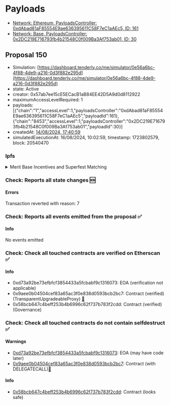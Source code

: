 # Payloads

- [Network: Ethereum, PayloadsController: 0xdAbad81aF85554E9ae636395611C58F7eC1aAEc5, ID: 161](/reports/payloads/1/0xdAbad81aF85554E9ae636395611C58F7eC1aAEc5/161.md)
- [Network: Base, PayloadsController: 0x2DC219E716793fb4b21548C0f009Ba3Af753ab01, ID: 30](/reports/payloads/8453/0x2DC219E716793fb4b21548C0f009Ba3Af753ab01/30.md)

## Proposal 150

- Simulation: [https://dashboard.tenderly.co/me/simulator/0e56a6bc-4f88-4de9-a216-0d3f882e295d](https://dashboard.tenderly.co/me/simulator/0e56a6bc-4f88-4de9-a216-0d3f882e295d)
- state: Active
- creator: 0x57ab7ee15cE5ECacB1aB84EE42D5A9d0d8112922
- maximumAccessLevelRequired: 1
- payloads: 
  [{"chain":"1","accessLevel":1,"payloadsController":"0xdAbad81aF85554E9ae636395611C58F7eC1aAEc5","payloadId":161},{"chain":"8453","accessLevel":1,"payloadsController":"0x2DC219E716793fb4b21548C0f009Ba3Af753ab01","payloadId":30}]
- createdAt: [14/08/2024, 17:40:59](https://etherscan.io/tx/0x8e63b499bc44a42e59251575777b458e9b60c6ff58e11f83b64d240eb2299043)
- simulatedExecutionAt: 16/08/2024, 10:02:59, timestamp: 1723802579, block: 20540470
### Ipfs

<details>
  <summary>Merit Base Incentives and Superfest Matching</summary>
  
  
## Simple Summary

This AIP seeks to plan and implement an incentive program on Base with the goal of increasing Aave’s market share and matching additional incentives from Optimism foundation. The program will involve the following key actions:

1. Inclusion of Base in Merit boosters for round 7
2. Incentives matching, up to 150k OP, (at max $2 per OP)

These will be in service of the eventual launch of GHO on Base and Umbrella coverage of aUSD and awETH for Aave v3 Base.

## Motivation

The primary motivation behind this proposal is to strengthen Aave’s position on Base by leveraging incentive programs that can attract more users and liquidity.

The addition of Superfest incentives and weETH has been a success and push Aave v3 to the largest lending protocol on Base. To continue momentum, this proposal will allocate Merit program incentives as well as additional incentives given by Optimism Foundation. These include incentives from Superfest and Optimism’s Retro Grants Round 4.

Base will be a good network to continue expansion of GHO and the upcoming Umbrella coverage program. By deploying GHO and providing umbrella coverage for key assets, as well as including Base in the Merit program, Aave can capitalize on the growth potential of the Base ecosystem. Additionally, offering matching incentives will help align with Superfest and further drive user engagement.

The GHO and Umbrella deployments will take some time, so we propose starting with initial Merit incentives to continue attracting liquidity to the network ahead of these launches.

Incentives will be set up as follows:

- Supply wETH will receive all OP incentives from Superfest program.
- Borrow USDC will receive USDC incentives funded by the Merit program.

## Specification

1. **Inclusion of Base in Merit:**

- Add Base to the Merit program to recognize and reward users who contribute to the growth and stability of the Aave ecosystem on Base this will be done by the ad-hoc proposal to create new boosters in round 7.

2. **Incentives Matching:**

- Match incentives up to 150k OP (Optimism tokens), with a maximum value of $2 per OP. This will provide additional motivation for users to engage with Aave on Base and align Aave DAO with the Superchain ecosystem.
- This will be funded with 100,000 USDC first batch, sourced from the Aave Collector on Base to be “reinvested” in the ecosystem.
- The ACI treasury will receive allowance for a total of 200,000 USDC from the Mainnet collector contract, and will be responsible from claim and bridging this funds to match futher incentives from the superfest program up to a total of 300k$
- to allow this LM program, the AIP will appoint the ACI multisig `0xac140648435d03f784879cd789130F22Ef588Fcd` as emission_admin to handle the distribution on behalf of the DAO
- The ACI multisig will be whitelisted for USDC, aUSDC, wETH and aWETH tokens as rewards tokens to allow for some flexibility in distribution.

We invite Aave Finance service providers to finance the remaining amount according to Superfest matching.

## References

- Implementation: [AaveV3Ethereum](https://github.com/bgd-labs/aave-proposals-v3/blob/5c2397e4f7acf16aea0a7f86a21fdebfaf74986e/src/20240812_Multi_MeritBaseIncentivesAndSuperfestMatching/AaveV3Ethereum_MeritBaseIncentivesAndSuperfestMatching_20240812.sol), [AaveV3Base](https://github.com/bgd-labs/aave-proposals-v3/blob/5c2397e4f7acf16aea0a7f86a21fdebfaf74986e/src/20240812_Multi_MeritBaseIncentivesAndSuperfestMatching/AaveV3Base_MeritBaseIncentivesAndSuperfestMatching_20240812.sol)
- Tests: [AaveV3Ethereum](https://github.com/bgd-labs/aave-proposals-v3/blob/5c2397e4f7acf16aea0a7f86a21fdebfaf74986e/src/20240812_Multi_MeritBaseIncentivesAndSuperfestMatching/AaveV3Ethereum_MeritBaseIncentivesAndSuperfestMatching_20240812.t.sol), [AaveV3Base](https://github.com/bgd-labs/aave-proposals-v3/blob/5c2397e4f7acf16aea0a7f86a21fdebfaf74986e/src/20240812_Multi_MeritBaseIncentivesAndSuperfestMatching/AaveV3Base_MeritBaseIncentivesAndSuperfestMatching_20240812.t.sol)
- [Snapshot](https://snapshot.org/#/aave.eth/proposal/0x15cbc6b6c5b4ef76a1fb8cf8747460bf327c459fa01b69907fab0119457939a8)
- [Discussion](https://governance.aave.com/t/arfc-merit-base-incentives-and-superfest-matching/18450)

## Copyright

Copyright and related rights waived via [CC0](https://creativecommons.org/publicdomain/zero/1.0/).

</details>

### Check: Reports all state changes :sos:

#### Errors

Transaction reverted with reason: 7

### Check: Reports all events emitted from the proposal :white_check_mark:

#### Info

No events emitted

### Check: Check all touched contracts are verified on Etherscan :white_check_mark:

#### Info

- 0xd73a92be73efbfcf3854433a5fcbabf9c1316073: EOA (verification not applicable)
- 0x9aee0b04504cef83a65ac3f0e838d0593bcb2bc7: Contract (verified) (TransparentUpgradeableProxy) [:ghost:](https://github.com/bgd-labs/aave-address-book "GovernanceV3Ethereum.GOVERNANCE")
- 0x58bcb647c4beff253b4b6996c62f737b783f2cdd: Contract (verified) (Governance) 

### Check: Check all touched contracts do not contain selfdestruct :white_check_mark:

#### Warnings

- [0xd73a92be73efbfcf3854433a5fcbabf9c1316073](https://etherscan.io/address/0xd73a92be73efbfcf3854433a5fcbabf9c1316073): EOA (may have code later)
- [0x9aee0b04504cef83a65ac3f0e838d0593bcb2bc7](https://etherscan.io/address/0x9aee0b04504cef83a65ac3f0e838d0593bcb2bc7): Contract (with DELEGATECALL)[:ghost:](https://github.com/bgd-labs/aave-address-book "GovernanceV3Ethereum.GOVERNANCE")

#### Info

- [0x58bcb647c4beff253b4b6996c62f737b783f2cdd](https://etherscan.io/address/0x58bcb647c4beff253b4b6996c62f737b783f2cdd): Contract (looks safe)

